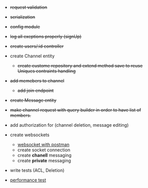 - ~~request validation~~
- ~~serialization~~
- ~~config module~~
- ~~log all exeptions properly (signUp)~~
- ~~create users/:id controller~~
- create Channel entity
  - ~~create custome repository and extend method save to reuse Uniques contraints handling~~

- ~~add memebers to channel~~
  - ~~add join endpoint~~

- ~~create Message entity~~

- ~~make channel request with query builder in order to have list of members.~~

- add authorization for (channel deletion, message editing)

- create websockets
  - [websocket with postman](https://blog.postman.com/postman-now-supports-socket-io/)
  - create socket connection
  - create **chanell** messaging
  - create **private** messaging

- write tests (ACL, Deletion)




- [performance test](https://www.artillery.io/docs/)
